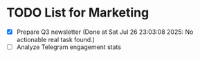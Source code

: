 # TODO List for Marketing

- [x] Prepare Q3 newsletter  (Done at Sat Jul 26 23:03:08 2025: No actionable real task found.)
- [ ] Analyze Telegram engagement stats